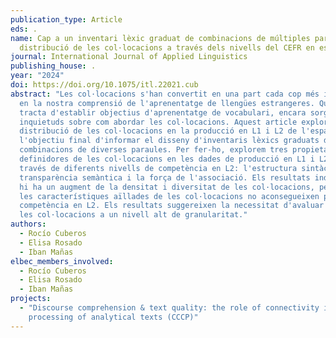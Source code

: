 ```yaml
---
publication_type: Article
eds: .
name: Cap a un inventari lèxic graduat de combinacions de múltiples paraules. La
  distribució de les col·locacions a través dels nivells del CEFR en espanyol.
journal: International Journal of Applied Linguistics
publishing_house: .
year: "2024"
doi: https://doi.org/10.1075/itl.22021.cub
abstract: "Les col·locacions s'han convertit en una part cada cop més important
  en la nostra comprensió de l'aprenentatge de llengües estrangeres. Quan es
  tracta d'establir objectius d'aprenentatge de vocabulari, encara sorgeixen
  inquietuds sobre com abordar les col·locacions. Aquest article explora la
  distribució de les col·locacions en la producció en L1 i L2 de l'espanyol, amb
  l'objectiu final d'informar el disseny d'inventaris lèxics graduats de
  combinacions de diverses paraules. Per fer-ho, explorem tres propietats
  definidores de les col·locacions en les dades de producció en L1 i L2, i a
  través de diferents nivells de competència en L2: l'estructura sintàctica, la
  transparència semàntica i la força de l'associació. Els resultats indiquen que
  hi ha un augment de la densitat i diversitat de les col·locacions, però que
  les característiques aïllades de les col·locacions no aconsegueixen predir la
  competència en L2. Els resultats suggereixen la necessitat d'avaluar l'ús de
  les col·locacions a un nivell alt de granularitat."
authors:
  - Rocío Cuberos
  - Elisa Rosado
  - Iban Mañas
elbec_members_involved:
  - Rocío Cuberos
  - Elisa Rosado
  - Iban Mañas
projects:
  - "Discourse comprehension & text quality: the role of connectivity in the
    processing of analytical texts (CCCP)"
---
```


